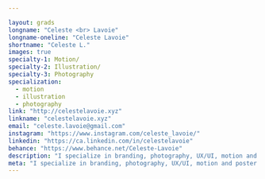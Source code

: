 ```yaml
---

layout: grads
longname: "Celeste <br> Lavoie"
longname-oneline: "Celeste Lavoie"
shortname: "Celeste L."
images: true
specialty-1: Motion/
specialty-2: Illustration/
specialty-3: Photography
specialization:
  - motion
  - illustration
  - photography
link: "http://celestelavoie.xyz"
linkname: "celestelavoie.xyz"
email: "celeste.lavoie@gmail.com"
instagram: "https://www.instagram.com/celeste_lavoie/"
linkedin: "https://ca.linkedin.com/in/celestelavoie"
behance: "https://www.behance.net/Celeste-Lavoie"
description: "I specialize in branding, photography, UX/UI, motion and poster design. I love to explore new creative ideas and solve design problems. Let's talk design and have coffee or tea."
meta: "I specialize in branding, photography, UX/UI, motion and poster design. I love to explore new creative ideas and solve design problems. Let's talk design and have coffee or tea."
---
```

